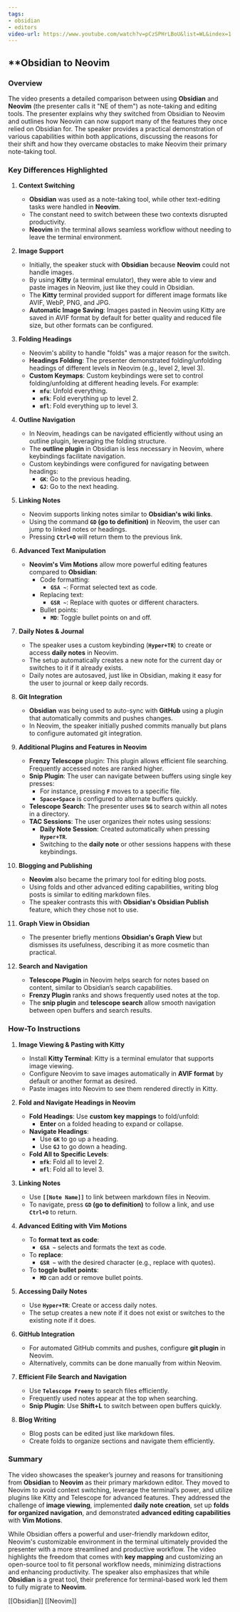 ```yaml
---
tags:
- obsidian
- editors
video-url: https://www.youtube.com/watch?v=pCzSPHrLBoU&list=WL&index=1
---
```

## **Obsidian to Neovim

### Overview

The video presents a detailed comparison between using **Obsidian** and **Neovim** (the presenter calls it "NE of them") as note-taking and editing tools. The presenter explains why they switched from Obsidian to Neovim and outlines how Neovim can now support many of the features they once relied on Obsidian for. The speaker provides a practical demonstration of various capabilities within both applications, discussing the reasons for their shift and how they overcame obstacles to make Neovim their primary note-taking tool.

### Key Differences Highlighted

1. **Context Switching**
   - **Obsidian** was used as a note-taking tool, while other text-editing tasks were handled in **Neovim**.
   - The constant need to switch between these two contexts disrupted productivity.
   - **Neovim** in the terminal allows seamless workflow without needing to leave the terminal environment.

2. **Image Support**
   - Initially, the speaker stuck with **Obsidian** because **Neovim** could not handle images.
   - By using **Kitty** (a terminal emulator), they were able to view and paste images in Neovim, just like they could in Obsidian.
   - The **Kitty** terminal provided support for different image formats like AVIF, WebP, PNG, and JPG.
   - **Automatic Image Saving**: Images pasted in Neovim using Kitty are saved in AVIF format by default for better quality and reduced file size, but other formats can be configured.

3. **Folding Headings**
   - Neovim's ability to handle "folds" was a major reason for the switch.
   - **Headings Folding**: The presenter demonstrated folding/unfolding headings of different levels in Neovim (e.g., level 2, level 3).
   - **Custom Keymaps**: Custom keybindings were set to control folding/unfolding at different heading levels. For example:
     - **`mfu`**: Unfold everything.
     - **`mfk`**: Fold everything up to level 2.
     - **`mfl`**: Fold everything up to level 3.

4. **Outline Navigation**
   - In Neovim, headings can be navigated efficiently without using an outline plugin, leveraging the folding structure.
   - The **outline plugin** in Obsidian is less necessary in Neovim, where keybindings facilitate navigation.
   - Custom keybindings were configured for navigating between headings:
     - **`GK`**: Go to the previous heading.
     - **`GJ`**: Go to the next heading.

5. **Linking Notes**
   - Neovim supports linking notes similar to **Obsidian's wiki links**.
   - Using the command **`GD` (go to definition)** in Neovim, the user can jump to linked notes or headings.
   - Pressing **`Ctrl+O`** will return them to the previous link.

6. **Advanced Text Manipulation**
   - **Neovim's Vim Motions** allow more powerful editing features compared to **Obsidian**:
     - Code formatting:
       - **`GSA ~`**: Format selected text as code.
     - Replacing text:
       - **`GSR ~`**: Replace with quotes or different characters.
     - Bullet points:
       - **`MD`**: Toggle bullet points on and off.

7. **Daily Notes & Journal**
   - The speaker uses a custom keybinding (**`Hyper+TR`**) to create or access **daily notes** in Neovim.
   - The setup automatically creates a new note for the current day or switches to it if it already exists.
   - Daily notes are autosaved, just like in Obsidian, making it easy for the user to journal or keep daily records.

8. **Git Integration**
   - **Obsidian** was being used to auto-sync with **GitHub** using a plugin that automatically commits and pushes changes.
   - In Neovim, the speaker initially pushed commits manually but plans to configure automated git integration.

9. **Additional Plugins and Features in Neovim**
   - **Frenzy Telescope** plugin: This plugin allows efficient file searching. Frequently accessed notes are ranked higher.
   - **Snip Plugin**: The user can navigate between buffers using single key presses:
     - For instance, pressing **`F`** moves to a specific file.
     - **`Space+Space`** is configured to alternate buffers quickly.
   - **Telescope Search**: The presenter uses **`SG`** to search within all notes in a directory.
   - **TAC Sessions**: The user organizes their notes using sessions:
     - **Daily Note Session**: Created automatically when pressing **`Hyper+TR`**.
     - Switching to the **daily note** or other sessions happens with these keybindings.

10. **Blogging and Publishing**
    - **Neovim** also became the primary tool for editing blog posts.
    - Using folds and other advanced editing capabilities, writing blog posts is similar to editing markdown files.
    - The speaker contrasts this with **Obsidian's** **Obsidian Publish** feature, which they chose not to use.

11. **Graph View in Obsidian**
    - The presenter briefly mentions **Obsidian's Graph View** but dismisses its usefulness, describing it as more cosmetic than practical.

12. **Search and Navigation**
    - **Telescope Plugin** in Neovim helps search for notes based on content, similar to Obsidian’s search capabilities.
    - **Frenzy Plugin** ranks and shows frequently used notes at the top.
    - The **snip plugin** and **telescope search** allow smooth navigation between open buffers and search results.

### How-To Instructions

1. **Image Viewing & Pasting with Kitty**
   - Install **Kitty Terminal**: Kitty is a terminal emulator that supports image viewing.
   - Configure Neovim to save images automatically in **AVIF format** by default or another format as desired.
   - Paste images into Neovim to see them rendered directly in Kitty.

2. **Fold and Navigate Headings in Neovim**
   - **Fold Headings**: Use **custom key mappings** to fold/unfold:
     - **Enter** on a folded heading to expand or collapse.
   - **Navigate Headings**:
     - Use **`GK`** to go up a heading.
     - Use **`GJ`** to go down a heading.
   - **Fold All to Specific Levels**:
     - **`mfk`**: Fold all to level 2.
     - **`mfl`**: Fold all to level 3.

3. **Linking Notes**
   - Use **`[[Note Name]]`** to link between markdown files in Neovim.
   - To navigate, press **`GD` (go to definition)** to follow a link, and use **`Ctrl+O`** to return.

4. **Advanced Editing with Vim Motions**
   - To **format text as code**:
     - **`GSA ~`** selects and formats the text as code.
   - To **replace**:
     - **`GSR ~`** with the desired character (e.g., replace with quotes).
   - To **toggle bullet points**:
     - **`MD`** can add or remove bullet points.

5. **Accessing Daily Notes**
   - Use **`Hyper+TR`**: Create or access daily notes.
   - The setup creates a new note if it does not exist or switches to the existing note if it does.

6. **GitHub Integration**
   - For automated GitHub commits and pushes, configure **git plugin** in Neovim.
   - Alternatively, commits can be done manually from within Neovim.

7. **Efficient File Search and Navigation**
   - Use **`Telescope Freeny`** to search files efficiently.
   - Frequently used notes appear at the top when searching.
   - **Snip Plugin**: Use **Shift+L** to switch between open buffers quickly.

8. **Blog Writing**
   - Blog posts can be edited just like markdown files.
   - Create folds to organize sections and navigate them efficiently.

### Summary

The video showcases the speaker’s journey and reasons for transitioning from **Obsidian** to **Neovim** as their primary markdown editor. They moved to Neovim to avoid context switching, leverage the terminal’s power, and utilize plugins like Kitty and Telescope for advanced features. They addressed the challenge of **image viewing**, implemented **daily note creation**, set up **folds for organized navigation**, and demonstrated **advanced editing capabilities** with **Vim Motions**.

While Obsidian offers a powerful and user-friendly markdown editor, Neovim's customizable environment in the terminal ultimately provided the presenter with a more streamlined and productive workflow. The video highlights the freedom that comes with **key mapping** and customizing an open-source tool to fit personal workflow needs, minimizing distractions and enhancing productivity. The speaker also emphasizes that while **Obsidian** is a great tool, their preference for terminal-based work led them to fully migrate to **Neovim**.

[[Obsidian]]  [[Neovim]]